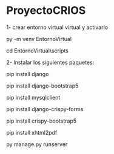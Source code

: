 # ProyectoCRIOS

1- crear entorno virtual virtual y activarlo

py -m venv EntornoVirtual

cd EntornoVirtual\scripts

2- Instalar los siguientes paquetes:

pip install django 

pip install django-bootstrap5 

pip install mysqlclient

pip install django-crispy-forms

pip install crispy-bootstrap5

pip install xhtml2pdf

py manage.py runserver

